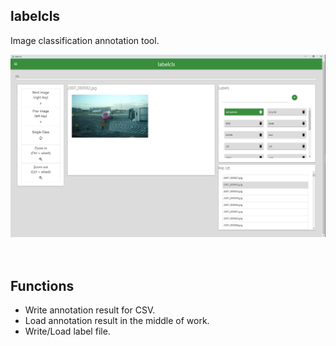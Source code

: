 ## labelcls
Image classification annotation tool.

<img src="https://raw.githubusercontent.com/pei223/labelcls/master/labelcls.png">
<br><br><br>

## Functions
- Write annotation result for CSV.
- Load annotation result in the middle of work.
- Write/Load label file.